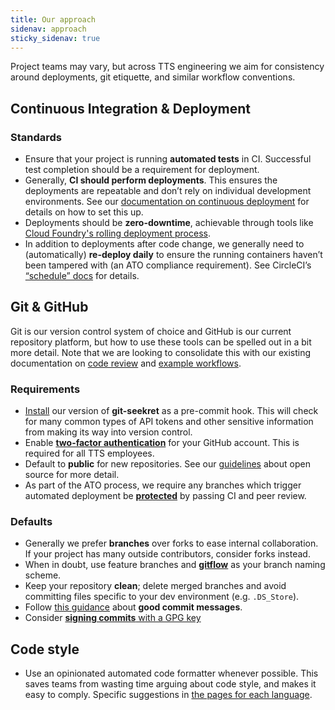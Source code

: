 ```yaml
---
title: Our approach
sidenav: approach
sticky_sidenav: true
---
```


Project teams may vary, but across TTS engineering we aim for consistency
around deployments, git etiquette, and similar workflow conventions.

## Continuous Integration & Deployment

### Standards

- Ensure that your project is running **automated tests** in CI. Successful
  test completion should be a requirement for deployment.
- Generally, **CI should perform deployments**. This ensures the deployments
  are repeatable and don’t rely on individual development environments. See
  our [documentation on continuous deployment]({{site.baseurl}}/continuous-deployment) for
  details on how to set this up.
- Deployments should be **zero-downtime**, achievable through tools like
  [Cloud Foundry's rolling deployment process](https://docs.cloudfoundry.org/devguide/deploy-apps/rolling-deploy.html).
- In addition to deployments after code change, we generally need to
  (automatically) **re-deploy daily** to ensure the running containers haven’t
  been tampered with (an ATO compliance requirement). See CircleCI’s
  [“schedule”
  docs](https://circleci.com/docs/2.0/configuration-reference/#schedule) for
  details.

## Git & GitHub

Git is our version control system of choice and GitHub is our current
repository platform, but how to use these tools can be spelled out in a bit
more detail. Note that we are looking to consolidate this with our existing
documentation on [code review]({{site.baseurl}}/code-review) and [example
workflows]({{site.baseurl}}/example-workflows).

### Requirements

- [Install](https://github.com/18F/laptop#git-seekret) our version of
  **git-seekret** as a pre-commit hook. This will check for many common types
  of API tokens and other sensitive information from making its way into
  version control.
- Enable [**two-factor
  authentication**](https://help.github.com/articles/about-two-factor-authentication/)
  for your GitHub account. This is required for all TTS employees.
- Default to **public** for new repositories. See our
  [guidelines](https://github.com/18F/open-source-policy/blob/master/practice.md)
  about open source for more detail.
- As part of the ATO process, we require any branches which trigger automated
  deployment be
  [**protected**](https://help.github.com/articles/about-protected-branches/)
  by passing CI and peer review.

### Defaults

- Generally we prefer **branches** over forks to ease internal collaboration.
  If your project has many outside contributors, consider forks instead.
- When in doubt, use feature branches and
  [**gitflow**](http://nvie.com/posts/a-successful-git-branching-model/) as
  your branch naming scheme.
- Keep your repository **clean**; delete merged branches and avoid committing
  files specific to your dev environment (e.g. `.DS_Store`).
- Follow [this
  guidance](http://tbaggery.com/2008/04/19/a-note-about-git-commit-messages.html)
  about **good commit messages**.
- Consider [**signing commits** with a GPG
  key](https://help.github.com/articles/signing-commits-with-gpg/)

## Code style

- Use an opinionated automated code formatter whenever possible. This saves teams from wasting time arguing about code style, and makes it easy to comply. Specific suggestions in [the pages for each language]({{site.baseurl}}/language-selection/).
